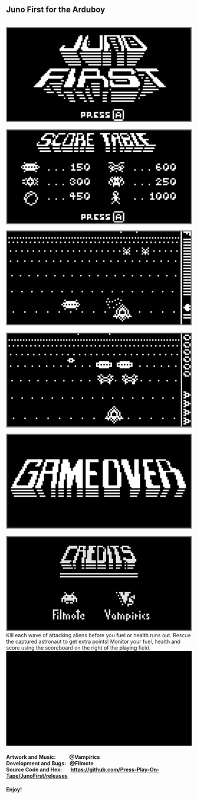 ## Juno First for the Arduboy
<br/> 

<img src="/distributable/JunoFirst_01.png" data-canonical-src="/distributable/JunoFirst_01.png" width="700" height="257" />
&nbsp;&nbsp;&nbsp;<img src="/distributable/JunoFirst_02.png" data-canonical-src="/distributable/JunoFirst_02.png" width="700" height="257" />

<img src="/distributable/JunoFirst_03.png" data-canonical-src="/distributable/JunoFirst_03.png" width="700" height="257" />&nbsp;&nbsp;&nbsp;<img src="/distributable/JunoFirst_04.png" data-canonical-src="/distributable/JunoFirst_04.png" width="700" height="257" />

<img src="/distributable/JunoFirst_05.png" data-canonical-src="/distributable/JunoFirst_05.png" width="700" height="257" />&nbsp;&nbsp;&nbsp;<img src="/distributable/JunoFirst_06.png" data-canonical-src="/distributable/JunoFirst_06.png" width="700" height="257" />
<br/>
Kill each wave of attacking aliens before you fuel or health runs out.  Rescue the captured astronaut to get extra points! Monitor your fuel, health and score using the scoreboard on the right of the playing field.
<br/>
<img src="/distributable/Movie.gif" data-canonical-src="/distributable/Movie.gif" width="700" height="257" />
<br/>
#### Artwork and Music: &nbsp;&nbsp;&nbsp;&nbsp;&nbsp;&nbsp;&nbsp;&nbsp;&nbsp;&nbsp;@Vampirics<br/>Development and Bugs: &nbsp;&nbsp;@Filmote<br/>Source Code and Hex:&nbsp;&nbsp;&nbsp;&nbsp;&nbsp;&nbsp;&nbsp;https://github.com/Press-Play-On-Tape/JunoFirst/releases

#### Enjoy!

